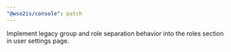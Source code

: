 ```yaml
---
"@wso2is/console": patch
---
```


Implement legacy group and role separation behavior into the roles section in user settings page.
